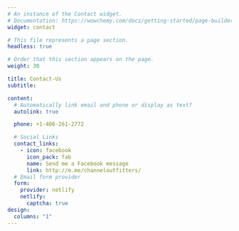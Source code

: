 ```yaml
---
# An instance of the Contact widget.
# Documentation: https://wowchemy.com/docs/getting-started/page-builder/
widget: contact

# This file represents a page section.
headless: true

# Order that this section appears on the page.
weight: 30

title: Contact-Us
subtitle:

content:
  # Automatically link email and phone or display as text?
  autolink: true

  phone: +1-406-261-2772

  # Social Links
  contact_links:
    - icon: facebook
      icon_pack: fab
      name: Send me a Facebook message
      link: http://m.me/channeloutfitters/
  # Email form provider
  form:
    provider: netlify
    netlify:
      captcha: true
design:
  columns: "1"
---
```

